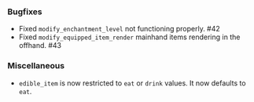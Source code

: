 ### Bugfixes
- Fixed `modify_enchantment_level` not functioning properly. #42
- Fixed `modify_equipped_item_render` mainhand items rendering in the offhand. #43

### Miscellaneous
- `edible_item` is now restricted to `eat` or `drink` values. It now defaults to `eat`.